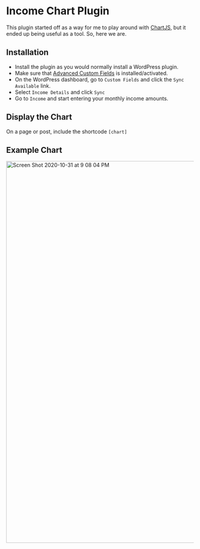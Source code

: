 # Income Chart Plugin

This plugin started off as a way for me to play around with [ChartJS](https://www.chartjs.org/), but it ended up being useful as a tool. So, here we are.

## Installation

* Install the plugin as you would normally install a WordPress plugin.
* Make sure that [Advanced Custom Fields](https://wordpress.org/plugins/advanced-custom-fields/) is installed/activated.
* On the WordPress dashboard, go to `Custom Fields` and click the `Sync Available` link.
* Select `Income Details` and click `Sync`
* Go to `Income` and start entering your monthly income amounts.

## Display the Chart

On a page or post, include the shortcode `[chart]`

## Example Chart

<img width="1027" alt="Screen Shot 2020-10-31 at 9 08 04 PM" src="https://user-images.githubusercontent.com/367562/97795009-3c0aa980-1bbe-11eb-882c-8cef5aff89f1.png">
